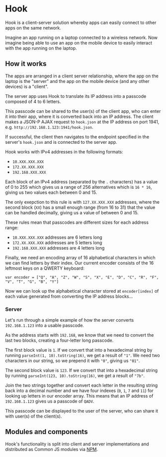# Hook

Hook is a client-server solution whereby apps can easily connect to other apps on the same network.

Imagine an app running on a laptop connected to a wireless network. Now imagine being able to use an app on the mobile device to easily interact with the app running on the laptop.

## How it works

The apps are arranged in a client server relationship, where the app on the laptop is the "server" and the app on the mobile device (and any other devices) is a "client".

The server app uses Hook to translate its IP address into a passcode composed of 4 to 6 letters.

This passcode can be shared to the user(s) of the client app, who can enter it into their app, where it is converted back into an IP address. The client makes a JSON-P AJAX request to `hook.json` at the IP address on port 1941, e.g. `http://192.168.1.123:1941/hook.json`.

If successful, the client then navigates to the endpoint specified in the server's `hook.json` and is connected to the server app.

Hook works with IPv4 addresses in the following formats:

- `10.XXX.XXX.XXX`
- `172.XX.XXX.XXX`
- `192.168.XXX.XXX`

Each block of an IPv4 address (separated by the `.` characters) has a value of 0 to 255 which gives us a range of 256 alternatives which is `16 * 16`, giving us two values each between 0 and 15.

The only exepction to this rule is with `127.XX.XXX.XXX` addresses, where the second block (`XX`) has a small enough range (from 16 to 31) that the value can be handled decimally, giving us a value of between 0 and 15.

These rules mean that passcodes are different sizes for each address range:

- `10.XXX.XXX.XXX` addresses are 6 letters long
- `172.XX.XXX.XXX` addresses are 5 letters long
- `192.168.XXX.XXX` addresses are 4 letters long

Finally, we need an encoding array of 16 alphabetical characters in which we can find letters by their index. Our current encoder consists of the 16 leftmost keys on a QWERTY keyboard:

`var encoder = ["Q", "A", "Z", "W", "S", "X", "E", "D", "C", "R", "F", "V", "T", "G", "B", "Y"]`

Now we can look up the alphabetical character stored at `encoder[index]` of each value generated from converting the IP address blocks...

### Server

Let's run through a simple example of how the server converts `192.168.1.123` into a usable passcode.

As the address starts with `192.168`, we know that we need to convert the last two blocks, creating a four-letter long passcode.

The first block value is `1`. If we convert that into a hexadecimal string by running `parseInt(1, 10).toString(16)`, we get a result of `"1"`. We need two characters in our string, so we prepend it with `"0"`, giving us `"01"`.

The second block value is `123`. If we convert that into a hexadecimal string by running `parseInt(123, 10).toString(16)`, we get a result of `"7b"`.

Join the two strings together and convert each letter in the resulting string back into a decimal number and we have four indexes (`0`, `1`, `7` and `11`) for looking up letters in our encoder array. This means that an IP address of `192.168.1.123` gives us a passcode of `QADV`.

This passcode can be displayed to the user of the server, who can share it with user(s) of the client(s).

## Modules and components

Hook's functionality is split into client and server implementations and distributed as Common JS modules via [NPM](https://npmjs.org/packages/hookahoy).





